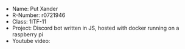 - Name: Put Xander
- R-Number: r0721946
- Class: 1ITF-11
-  Project: Discord bot written in JS, hosted with docker running on a raspberry pi
- Youtube video: 
